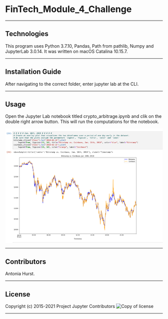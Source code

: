 # FinTech_Module_4_Challenge



---

## Technologies

This program uses Python 3.7.10, Pandas, Path from pathlib, Numpy and JupyterLab 3.0.14. It was written on macOS Catalina 10.15.7.

---

## Installation Guide

After navigating to the correct folder, enter jupyter lab at the CLI.

---

## Usage

Open the Jupyter Lab notebook titled crypto_arbitrage.ipynb and clik on the double right arrow button. This will run the computations for the notebook.

![alt text](https://github.com/toniahurst/FinTech_Module_3_Challenge/blob/main/Mod_3_screenshot.png)

---

## Contributors

Antonia Hurst.

---

## License
Copyright (c) 2015-2021 Project Jupyter Contributors
![Copy of license](https://github.com/jupyterlab/jupyterlab/blob/master/LICENSE)

---
